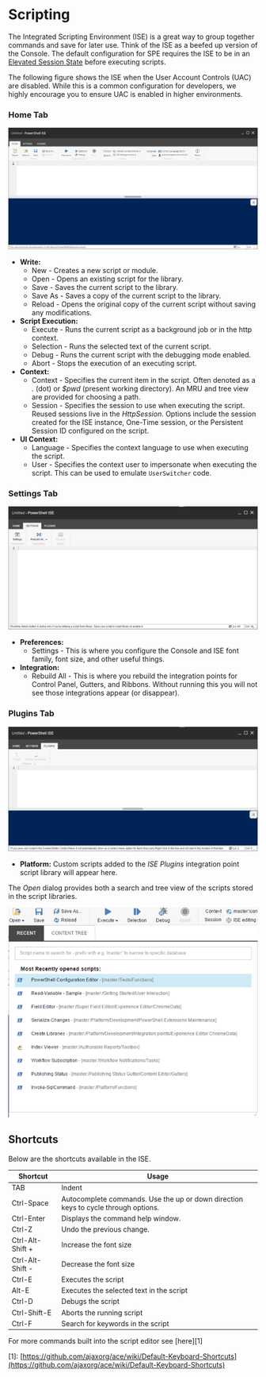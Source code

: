 # Scripting

The Integrated Scripting Environment \(ISE\) is a great way to group together commands and save for later use. Think of the ISE as a beefed up version of the Console. The default configuration for SPE requires the ISE to be in an [Elevated Session State](../security/) before executing scripts.

The following figure shows the ISE when the User Account Controls \(UAC\) are disabled. While this is a common configuration for developers, we highly encourage you to ensure UAC is enabled in higher environments.

### Home Tab

![PowerShell ISE](../.gitbook/assets/ise-empty.png)

* **Write:**
  * New - Creates a new script or module.
  * Open - Opens an existing script for the library.
  * Save - Saves the current script to the library.
  * Save As - Saves a copy of the current script to the library.
  * Reload - Opens the original copy of the current script without saving any modifications.
* **Script Execution:**
  * Execute - Runs the current script as a background job or in the http context.
  * Selection - Runs the selected text of the current script.
  * Debug - Runs the current script with the debugging mode enabled.
  * Abort - Stops the execution of an executing script.
* **Context:**
  * Context - Specifies the current item in the script. Often denoted as a _._ \(dot\) or _$pwd_ \(present working directory\). An MRU and tree view are provided for choosing a path.
  * Session - Specifies the session to use when executing the script. Reused sessions live in the _HttpSession_. Options include the session created for the ISE instance, One-Time session, or the Persistent Session ID configured on the script.
* **UI Context:**
  * Language - Specifies the context language to use when executing the script.
  * User - Specifies the context user to impersonate when executing the script. This can be used to emulate `UserSwitcher` code.

### Settings Tab

![ISE Settings Tab](../.gitbook/assets/ise-settings.png)

* **Preferences:**
  * Settings - This is where you configure the Console and ISE font family, font size, and other useful things.
* **Integration:**
  * Rebuild All - This is where you rebuild the integration points for Control Panel, Gutters, and Ribbons. Without running this you will not see those integrations appear \(or disappear\).

### Plugins Tab

![ISE Plugins Tab](../.gitbook/assets/ise-plugins.png)

* **Platform:** Custom scripts added to the _ISE Plugins_ integration point script library will appear here.

The _Open_ dialog provides both a search and tree view of the scripts stored in the script libraries.

![Open Script Dialog](../.gitbook/assets/ise-opendialog.png)

## Shortcuts

Below are the shortcuts available in the ISE.

| **Shortcut** | **Usage** |
| --- | --- |
| TAB | Indent |
| Ctrl-Space | Autocomplete commands. Use the up or down direction keys to cycle through options. |
| Ctrl-Enter | Displays the command help window. |
| Ctrl-Z | Undo the previous change. |
| Ctrl-Alt-Shift + | Increase the font size |
| Ctrl-Alt-Shift - | Decrease the font size |
| Ctrl-E | Executes the script |
| Alt-E | Executes the selected text in the script |
| Ctrl-D | Debugs the script |
| Ctrl-Shift-E | Aborts the running script |
| Ctrl-F | Search for keywords in the script |

For more commands built into the script editor see \[here\]\[1\]

\[1\]: [https://github.com/ajaxorg/ace/wiki/Default-Keyboard-Shortcuts](https://github.com/ajaxorg/ace/wiki/Default-Keyboard-Shortcuts)

